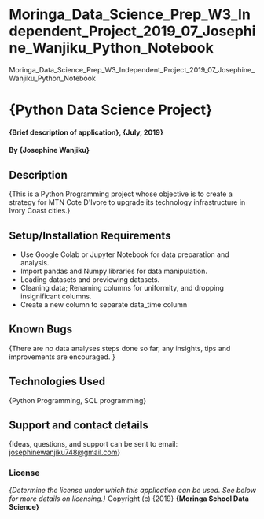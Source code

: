 # Moringa_Data_Science_Prep_W3_Independent_Project_2019_07_Josephine_Wanjiku_Python_Notebook
Moringa_Data_Science_Prep_W3_Independent_Project_2019_07_Josephine_Wanjiku_Python_Notebook
# {Python Data Science Project}
#### {Brief description of application}, {July, 2019}
#### By **{Josephine Wanjiku}**
## Description
{This is a Python Programming project whose objective is to create a strategy for MTN Cote D'Ivore to upgrade its technology infrastructure in Ivory Coast cities.}
## Setup/Installation Requirements
* Use Google Colab or Jupyter Notebook for data preparation and analysis.
* Import pandas and Numpy libraries for data manipulation.
* Loading datasets and previewing datasets.
* Cleaning data; Renaming columns for uniformity, and dropping insignificant columns.
* Create a new column to separate data_time column
## Known Bugs
{There are no data analyses steps done so far, any insights, tips and improvements are encouraged. }

## Technologies Used
{Python Programming, SQL programming}
## Support and contact details
{Ideas, questions, and support can be sent to email: josephinewanjiku748@gmail.com}
### License
*{Determine the license under which this application can be used.  See below for more details on licensing.}*
Copyright (c) {2019} **{Moringa School Data Science}**

